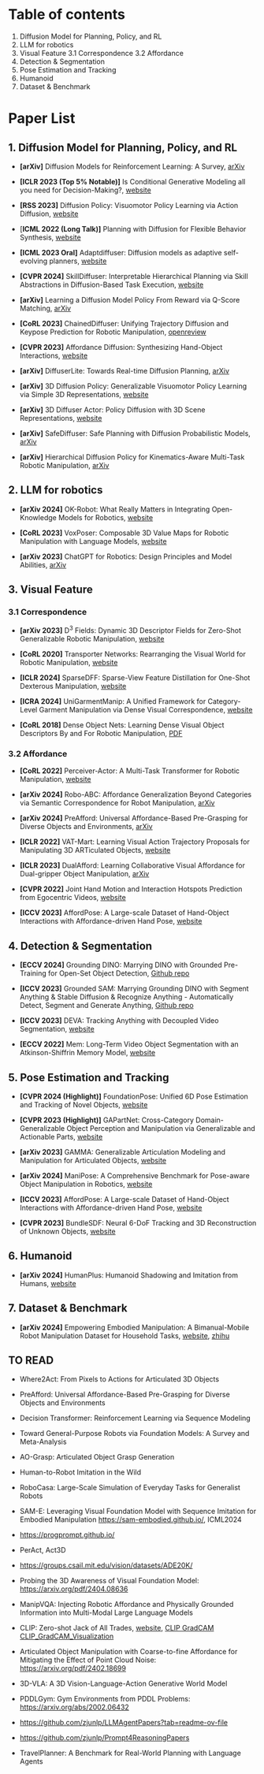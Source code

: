 # Table of contents
1. Diffusion Model for Planning, Policy, and RL
2. LLM for robotics
3. Visual Feature
   3.1 Correspondence
   3.2 Affordance
4. Detection & Segmentation
5. Pose Estimation and Tracking
6. Humanoid
7. Dataset & Benchmark


# Paper List
## 1. Diffusion Model for Planning, Policy, and RL
* **[arXiv]** Diffusion Models for Reinforcement Learning: A Survey, [arXiv](https://arxiv.org/abs/2311.01223)

* **[ICLR 2023 (Top 5% Notable)]** Is Conditional Generative Modeling all you need for Decision-Making?, [website](https://anuragajay.github.io/decision-diffuser/)

* **[RSS 2023]** Diffusion Policy: Visuomotor Policy Learning via Action Diffusion, [website](https://diffusion-policy.cs.columbia.edu/)

* [**ICML 2022 (Long Talk)]** Planning with Diffusion for Flexible Behavior Synthesis, [website](https://diffusion-planning.github.io/mobile.html)

* **[ICML 2023 Oral]** Adaptdiffuser: Diffusion models as adaptive self-evolving planners, [website](https://adaptdiffuser.github.io/)

* **[CVPR 2024]** SkillDiffuser: Interpretable Hierarchical Planning via Skill Abstractions in Diffusion-Based Task Execution, [website](https://skilldiffuser.github.io/)

* **[arXiv]** Learning a Diffusion Model Policy From Reward via Q-Score Matching, [arXiv](https://arxiv.org/abs/2312.11752)

* **[CoRL 2023]** ChainedDiffuser: Unifying Trajectory Diffusion and Keypose Prediction for Robotic Manipulation, [openreview](https://openreview.net/forum?id=W0zgY2mBTA8)

* **[CVPR 2023]** Affordance Diffusion: Synthesizing Hand-Object Interactions, [website](https://judyye.github.io/affordiffusion-www/)

* **[arXiv]** DiffuserLite: Towards Real-time Diffusion Planning, [arXiv](https://arxiv.org/abs/2401.15443)

* **[arXiv]** 3D Diffusion Policy: Generalizable Visuomotor Policy Learning via Simple 3D Representations, [website](https://3d-diffusion-policy.github.io/)

* **[arXiv]** 3D Diffuser Actor: Policy Diffusion with 3D Scene Representations, [website](https://3d-diffuser-actor.github.io/)

* **[arXiv]** SafeDiffuser: Safe Planning with Diffusion Probabilistic Models, [arXiv](https://safediffuser.github.io/safediffuser/)

* **[arXiv]** Hierarchical Diffusion Policy for Kinematics-Aware Multi-Task Robotic Manipulation, [arXiv](https://yusufma03.github.io/projects/hdp/)

## 2. LLM for robotics
* **[arXiv 2024]** OK-Robot: What Really Matters in Integrating Open-Knowledge Models for Robotics, [website](https://ok-robot.github.io)

* **[CoRL 2023]** VoxPoser: Composable 3D Value Maps for Robotic Manipulation with Language Models, [website](https://voxposer.github.io)

* **[arXiv 2023]** ChatGPT for Robotics: Design Principles and Model Abilities, [arXiv](https://arxiv.org/abs/2306.17582)

## 3. Visual Feature
### 3.1 Correspondence
* **[arXiv 2023]** D<sup>3</sup> Fields: Dynamic 3D Descriptor Fields for Zero-Shot Generalizable Robotic Manipulation, [website](https://robopil.github.io/d3fields/)

* **[CoRL 2020]** Transporter Networks: Rearranging the Visual World for Robotic Manipulation, [website](https://transporternets.github.io)

* **[ICLR 2024]** SparseDFF: Sparse-View Feature Distillation for One-Shot Dexterous Manipulation, [website](https://arxiv.org/abs/2310.16838)

* **[ICRA 2024]** UniGarmentManip: A Unified Framework for Category-Level Garment Manipulation via Dense Visual Correspondence, [website](https://warshallrho.github.io/unigarmentmanip/)

* **[CoRL 2018]** Dense Object Nets: Learning Dense Visual Object Descriptors By and For Robotic Manipulation, [PDF](https://arxiv.org/pdf/1806.08756)

### 3.2 Affordance

* **[CoRL 2022]** Perceiver-Actor: A Multi-Task Transformer for Robotic Manipulation, [website](https://peract.github.io/)

* **[arXiv 2024]** Robo-ABC: Affordance Generalization Beyond Categories via Semantic Correspondence for Robot Manipulation, [arXiv](https://arxiv.org/abs/2401.07487)

* **[arXiv 2024]** PreAfford: Universal Affordance-Based Pre-Grasping for Diverse Objects and Environments, [arXiv](https://air-discover.github.io/PreAfford/)

* **[ICLR 2022]** VAT-Mart: Learning Visual Action Trajectory Proposals for Manipulating 3D ARTiculated Objects, [website](https://hyperplane-lab.github.io/vat-mart/)

* **[ICLR 2023]** DualAfford: Learning Collaborative Visual Affordance for Dual-gripper Object Manipulation, [arXiv](https://arxiv.org/abs/2207.01971)

* **[CVPR 2022]** Joint Hand Motion and Interaction Hotspots Prediction from Egocentric Videos, [website](https://stevenlsw.github.io/hoi-forecast/)

* **[ICCV 2023]** AffordPose: A Large-scale Dataset of Hand-Object Interactions with Affordance-driven Hand Pose, [website](https://affordpose.github.io/)

## 4. Detection & Segmentation

* **[ECCV 2024]** Grounding DINO: Marrying DINO with Grounded Pre-Training for Open-Set Object Detection, [Github repo](https://github.com/IDEA-Research/GroundingDINO?tab=readme-ov-file)

* **[ICCV 2023]** Grounded SAM: Marrying Grounding DINO with Segment Anything & Stable Diffusion & Recognize Anything - Automatically Detect, Segment and Generate Anything, [Github repo](https://github.com/IDEA-Research/Grounded-Segment-Anything)

* **[ICCV 2023]** DEVA: Tracking Anything with Decoupled Video Segmentation, [website](https://hkchengrex.com/Tracking-Anything-with-DEVA/)

* **[ECCV 2022]** Mem: Long-Term Video Object Segmentation with an Atkinson-Shiffrin Memory Model, [website](hkchengrex.com/XMem/)

## 5. Pose Estimation and Tracking
* **[CVPR 2024 (Highlight)]** FoundationPose: Unified 6D Pose Estimation and Tracking of Novel Objects, [website](https://nvlabs.github.io/FoundationPose/)

* **[CVPR 2023 (Highlight)]** GAPartNet: Cross-Category Domain-Generalizable Object Perception and Manipulation via Generalizable and Actionable Parts, [website](https://pku-epic.github.io/GAPartNet/)

* **[arXiv 2023]** GAMMA: Generalizable Articulation Modeling and Manipulation for Articulated Objects, [website](https://sites.google.com/view/gamma-articulation)

* **[arXiv 2024]** ManiPose: A Comprehensive Benchmark for Pose-aware Object Manipulation in Robotics, [website](https://sites.google.com/view/manipose)

* **[ICCV 2023]** AffordPose: A Large-scale Dataset of Hand-Object Interactions with Affordance-driven Hand Pose, [website](https://affordpose.github.io/)

* **[CVPR 2023]** BundleSDF: Neural 6-DoF Tracking and 3D Reconstruction of Unknown Objects, [website](https://bundlesdf.github.io/)

## 6. Humanoid
* **[arXiv 2024]** HumanPlus: Humanoid Shadowing and Imitation from Humans, [website](https://humanoid-ai.github.io/)


## 7. Dataset & Benchmark
* **[arXiv 2024]** Empowering Embodied Manipulation: A Bimanual-Mobile Robot Manipulation Dataset for Household Tasks, [website](https://embodiedrobot.github.io/), [zhihu](https://zhuanlan.zhihu.com/p/688624666?utm_medium=social&utm_psn=1756405102318243840&utm_source=wechat_sessiong)


## TO READ

* Where2Act: From Pixels to Actions for Articulated 3D Objects

* PreAfford: Universal Affordance-Based Pre-Grasping for Diverse Objects and Environments

* Decision Transformer: Reinforcement Learning via Sequence Modeling

* Toward General-Purpose Robots via Foundation Models: A Survey and Meta-Analysis

* AO-Grasp: Articulated Object Grasp Generation

* Human-to-Robot Imitation in the Wild

* RoboCasa: Large-Scale Simulation of Everyday Tasks for Generalist Robots

* SAM-E: Leveraging Visual Foundation Model with Sequence Imitation for Embodied Manipulation https://sam-embodied.github.io/, ICML2024

* https://progprompt.github.io/

* PerAct, Act3D

* https://groups.csail.mit.edu/vision/datasets/ADE20K/

* Probing the 3D Awareness of Visual Foundation Model: https://arxiv.org/pdf/2404.08636

* ManipVQA: Injecting Robotic Affordance and Physically Grounded Information into Multi-Modal Large Language Models

* CLIP: Zero-shot Jack of All Trades, [website](https://blog.kzakka.com/posts/clip/), [CLIP GradCAM CLIP_GradCAM_Visualization](https://colab.research.google.com/github/kevinzakka/clip_playground/blob/main/CLIP_GradCAM_Visualization.ipynb)

* Articulated Object Manipulation with Coarse-to-fine Affordance for Mitigating the Effect of Point Cloud Noise: https://arxiv.org/pdf/2402.18699

* 3D-VLA: A 3D Vision-Language-Action Generative World Model
* PDDLGym: Gym Environments from PDDL Problems: https://arxiv.org/abs/2002.06432
* https://github.com/zjunlp/LLMAgentPapers?tab=readme-ov-file
* https://github.com/zjunlp/Prompt4ReasoningPapers
* TravelPlanner: A Benchmark for Real-World Planning with Language Agents
